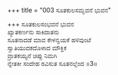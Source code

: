 +++
title = "003 ಸೂತಕುಲಸಮ್ಭವನೆ ಭುವನ"

+++
ಸೂತಕುಲಸಂಭವನೆ ಭುವನ  
ಖ್ಯಾತಕರ್ಣನು ಸಾಕಿದಾತನು  
ಸೂತನಾದಡೆ ಮಾವ ಕೇಳನ್ವಯಕೆ ಹಳಿವುಂಟೆ  
ಸ್ವಾತಿಯುದಕದೊಳಾದ ಮೌಕ್ತಿಕ  
ವ್ರಾತಕಯ್ಯನೆ ಚಿಪ್ಪು ನಿಮಗಿ   
ನ್ನೇತಕೀ ಸಂದೇಹ ರವಿಸುತ ಸೂತನಲ್ಲೆಂದ      ॥3॥